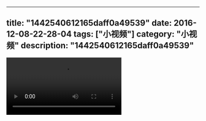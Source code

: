 
---
title: "1442540612165daff0a49539"
date: 2016-12-08-22-28-04
tags: ["小视频"]
category: "小视频"
description: "1442540612165daff0a49539"
---
<video src="http://ohtsqip0g.bkt.clouddn.com/1442540612165daff0a49539.mp4" controls="controls"></video>
